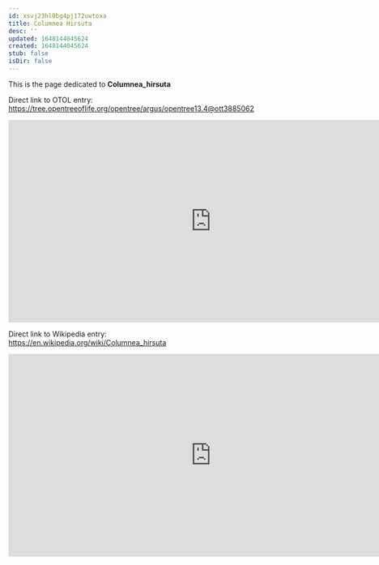 ```yaml
---
id: xsvj23hl0bg4pj172uwtoxa
title: Columnea Hirsuta
desc: ''
updated: 1648144045624
created: 1648144045624
stub: false
isDir: false
---
```

This is the page dedicated to **Columnea_hirsuta**


Direct link to OTOL entry: https://tree.opentreeoflife.org/opentree/argus/opentree13.4@ott3885062



<html>
    <body>
    <iframe src="https://tree.opentreeoflife.org/opentree/argus/opentree13.4@ott3885062"
    width="800" height="400" frameborder="0" allowfullscreen> </iframe>
    </body>
</html>
    


Direct link to Wikipedia entry: https://en.wikipedia.org/wiki/Columnea_hirsuta



<html>
    <body>
    <iframe src="https://en.wikipedia.org/wiki/Columnea_hirsuta"
    width="800" height="400" frameborder="0" allowfullscreen> </iframe>
    </body>
</html>
    
